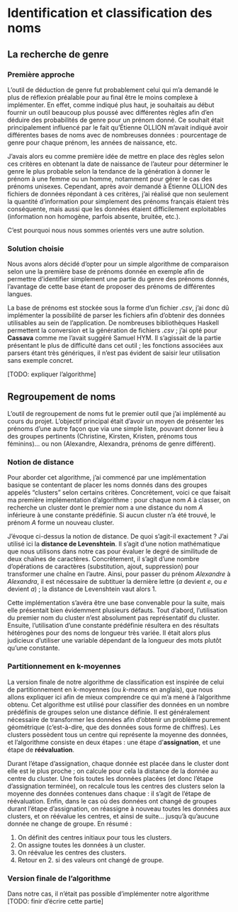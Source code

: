 # Identification et classification des noms
## La recherche de genre
### Première approche
L’outil de déduction de genre fut probablement celui qui m’a demandé le plus de réflexion préalable pour au final être le moins complexe à implémenter. En effet, comme indiqué plus haut, je souhaitais au début fournir un outil beaucoup plus poussé avec différentes règles afin d’en déduire des probabilités de genre pour un prénom donné. Ce souhait était principalement influencé par le fait qu’Étienne OLLION m’avait indiqué avoir différentes bases de noms avec de nombreuses données : pourcentage de genre pour chaque prénom, les années de naissance, etc.

J’avais alors eu comme première idée de mettre en place des règles selon ces critères en obtenant la date de naissance de l’auteur pour déterminer le genre le plus probable selon la tendance de la génération à donner le prénom à une femme ou un homme, notamment pour gérer le cas des prénoms unisexes. Cependant, après avoir demandé à Étienne OLLION des fichiers de données répondant à ces critères, j’ai réalisé que non seulement la quantité d’information pour simplement des prénoms français étaient très conséquente, mais aussi que les données étaient difficilement exploitables (information non homogène, parfois absente, bruitée, etc.).

C’est pourquoi nous nous sommes orientés vers une autre solution.

### Solution choisie
Nous avons alors décidé d’opter pour un simple algorithme de comparaison selon une la première base de prénoms donnée en exemple afin de permettre d’identifier simplement une partie du genre des prénoms donnés, l’avantage de cette base étant de proposer des prénoms de différentes langues.

La base de prénoms est stockée sous la forme d’un fichier *.csv*, j’ai donc dû implémenter la possibilité de parser les fichiers afin d’obtenir des données utilisables au sein de l’application. De nombreuses bibliothèques Haskell permettent la conversion et la génération de fichiers *.csv* ; j’ai opté pour **Cassava** comme me l’avait suggéré Samuel HYM. Il s’agissait de la partie présentant le plus de difficulté dans cet outil ; les fonctions associées aux parsers étant très génériques, il n’est pas évident de saisir leur utilisation sans exemple concret.

[TODO: expliquer l’algorithme]

## Regroupement de noms
L’outil de regroupement de noms fut le premier outil que j’ai implémenté au cours du projet. L’objectif principal était d’avoir un moyen de présenter les prénoms d’une autre façon que via une simple liste, pouvant donner lieu à des groupes pertinents (Christine, Kirsten, Kristen, prénoms tous féminins)… ou non (Alexandre, Alexandra, prénoms de genre différent).

### Notion de distance
Pour aborder cet algorithme, j’ai commencé par une implémentation basique se contentant de placer les noms donnés dans des groupes appelés “clusters” selon certains critères. Concrètement, voici ce que faisait ma première implémentation d’algorithme : pour chaque nom *A* à classer, on recherche un cluster dont le premier nom a une distance du nom *A* inférieure à une constante prédéfinie. Si aucun cluster n’a été trouvé, le prénom *A* forme un nouveau cluster.

J’évoque ci-dessus la notion de distance. De quoi s’agit-il exactement ? J’ai utilisé ici la **distance de Levenshtein**. Il s’agit d’une notion mathématique que nous utilisons dans notre cas pour évaluer le degré de similitude de deux chaînes de caractères. Concrètement, il s’agit d’une nombre d’opérations de caractères (substitution, ajout, suppression) pour transformer une chaîne en l’autre. Ainsi, pour passer du prénom *Alexandre* à *Alexandra*, il est nécessaire de subtituer la dernière lettre (*a* devient *e*, ou *e* devient *a*) ; la distance de Levenshtein vaut alors 1.

Cette implémentation s’avéra être une base convenable pour la suite, mais elle présentait bien évidemment plusieurs défauts. Tout d’abord, l’utilisation du premier nom du cluster n’est absolument pas représentatif du cluster. Ensuite, l’utilisation d’une constante prédéfinie résultera en des résultats hétérogènes pour des noms de longueur très variée. Il était alors plus judicieux d’utiliser une variable dépendant de la longueur des mots plutôt qu’une constante.

### Partitionnement en k-moyennes
La version finale de notre algorithme de classification est inspirée de celui de partitionnement en k-moyennes (ou *k-means* en anglais), que nous allons expliquer ici afin de mieux comprendre ce qui m’a mené à l’algorithme obtenu. Cet algorithme est utilisé pour classifier des données en un nombre prédéfinis de groupes selon une distance définie. Il est généralement nécessaire de transformer les données afin d’obtenir un problème purement géométrique (c’est-à-dire, que des données sous forme de chiffres). Les clusters possèdent tous un centre qui représente la moyenne des données, et l’algorithme consiste en deux étapes : une étape d’**assignation**, et une étape de **réévaluation**.

Durant l’étape d’assignation, chaque donnée est placée dans le cluster dont elle est le plus proche ; on calcule pour cela la distance de la donnée au centre du cluster. Une fois toutes les données placées (et donc l’étape d’assignation terminée), on recalcule tous les centres des clusters selon la moyenne des données contenues dans chaque : il s’agit de l’étape de réévaluation. Enfin, dans le cas où des données ont changé de groupes durant l’étape d’assignation, on réassigne à nouveau toutes les données aux clusters, et on réévalue les centres, et ainsi de suite… jusqu’à qu’aucune donnée ne change de groupe. En résumé :

1. On définit des centres initiaux pour tous les clusters.
2. On assigne toutes les données à un cluster.
3. On réévalue les centres des clusters.
4. Retour en 2. si des valeurs ont changé de groupe.

### Version finale de l’algorithme
Dans notre cas, il n’était pas possible d’implémenter notre algorithme
[TODO: finir d’écrire cette partie]
